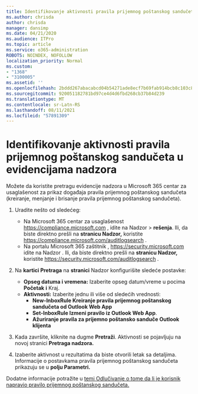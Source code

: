 ```yaml
---
title: Identifikovanje aktivnosti pravila prijemnog poštanskog sandučeta u evidencijama nadzora
ms.author: chrisda
author: chrisda
manager: dansimp
ms.date: 04/21/2020
ms.audience: ITPro
ms.topic: article
ms.service: o365-administration
ROBOTS: NOINDEX, NOFOLLOW
localization_priority: Normal
ms.custom:
- "1368"
- "3100005"
ms.assetid: ''
ms.openlocfilehash: 2bddd267abacabcd04b54271ade8ecf7b69fab914bcb8c103c806c31a388d2f5
ms.sourcegitcommit: 920051182781bd97ce4d4d6fbd268cb37b84d239
ms.translationtype: MT
ms.contentlocale: sr-Latn-RS
ms.lasthandoff: 08/11/2021
ms.locfileid: "57891309"
---
```

# <a name="identify-inbox-rule-activity-in-audit-logs"></a>Identifikovanje aktivnosti pravila prijemnog poštanskog sandučeta u evidencijama nadzora

Možete da koristite pretragu evidencije nadzora u Microsoft 365 centar za usaglašenost za prikaz događaja pravila prijemnog poštanskog sandučeta (kreiranje, menjanje i brisanje pravila prijemnog poštanskog sandučeta).

1. Uradite nešto od sledećeg:
   - Na Microsoft 365 centar za usaglašenost <https://compliance.microsoft.com> , idite na Nadzor  \> **rešenja**. Ili, da biste direktno prešli na **stranicu Nadzor,** koristite <https://compliance.microsoft.com/auditlogsearch> .
   - Na portalu Microsoft 365 zaštitnik , <https://security.microsoft.com> idite na Nadzor . Ili, da biste direktno prešli na **stranicu Nadzor,** koristite <https://security.microsoft.com/auditlogsearch> .

2. Na **kartici Pretraga** na **stranici** Nadzor konfigurišite sledeće postavke:
   - **Opseg datuma i vremena:** Izaberite opseg datum/vreme u pocima **Početak** **i** Kraj.
   - **Aktivnosti:** Izaberite jednu ili više od sledećih vrednosti:
     - **New-InboxRule Kreiranje pravila prijemnog poštanskog sandučeta od Outlook Web App**
     - **Set-InboxRule Izmeni pravilo iz Outlook Web App**.
     - **Ažuriranje pravila za prijemno poštansko sanduče Outlook klijenta**

3. Kada završite, kliknite na dugme **Pretraži**. Aktivnosti se pojavljuju na novoj stranici **Pretraga nadzora.**

4. Izaberite aktivnost u rezultatima da biste otvorili letak sa detaljima. Informacije o postavkama pravila prijemnog poštanskog sandučeta prikazuju se u **polju Parametri.**

Dodatne informacije potražite u [temi Odlučivanje o tome da li je korisnik napravio pravilo prijemnog poštanskog sandučeta.](https://docs.microsoft.com/microsoft-365/compliance/auditing-troubleshooting-scenarios#determine-if-a-user-created-an-inbox-rule)
